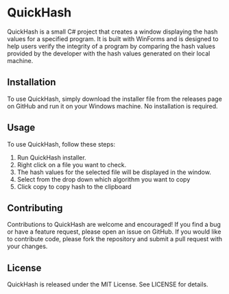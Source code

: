 # QuickHash

QuickHash is a small C# project that creates a window displaying the hash values for a specified program. It is built with WinForms and is designed to help users verify the integrity of a program by comparing the hash values provided by the developer with the hash values generated on their local machine.

## Installation

To use QuickHash, simply download the installer file from the releases page on GitHub and run it on your Windows machine. No installation is required.

## Usage

To use QuickHash, follow these steps:

1. Run QuickHash installer.
2. Right click on a file you want to check.
3. The hash values for the selected file will be displayed in the window.
4. Select from the drop down which algorithm you want to copy
5. Click copy to copy hash to the clipboard

## Contributing

Contributions to QuickHash are welcome and encouraged! If you find a bug or have a feature request, please open an issue on GitHub. If you would like to contribute code, please fork the repository and submit a pull request with your changes. 

## License

QuickHash is released under the MIT License. See LICENSE for details.